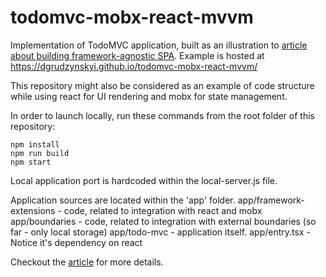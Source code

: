 # todomvc-mobx-react-mvvm

Implementation of TodoMVC application, built as an illustration to <a href='https://dgrudzynskyi.github.io/dev-blog/architecture/2021/03/04/designing-framework-agnostic-browser-based-spa.html'>article about building framework-agnostic SPA</a>.
Example is hosted at https://dgrudzynskyi.github.io/todomvc-mobx-react-mvvm/

This repository might also be considered as an example of code structure while using react for UI rendering and mobx for state management.

In order to launch locally, run these commands from the root folder of this repository:
```
npm install
npm run build
npm start
```

Local application port is hardcoded within the local-server.js file.

Application sources are located within the 'app' folder.
app/framework-extensions - code, related to integration with react and mobx
app/boundaries - code, related to integration with external boundaries (so far - only local storage)
app/todo-mvc - application itself.
app/entry.tsx - Notice it's dependency on react

Checkout the <a href='https://dgrudzynskyi.github.io/dev-blog/architecture/2021/03/04/designing-framework-agnostic-browser-based-spa.html'>article</a> for more details.
